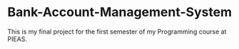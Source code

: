 # Bank-Account-Management-System
This is my final project for the first semester of my Programming course at PIEAS.
